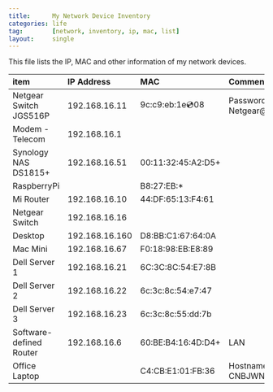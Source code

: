 ```yaml
---
title:      My Network Device Inventory
categories: life
tag:        [network, inventory, ip, mac, list]
layout:     single
---
```


This file lists the IP, MAC and other information of my network devices.

| item                      | IP Address        | MAC               | Comments                      |
|:--------------------------|:------------------|:------------------|:------------------------------|
| Netgear Switch JGS516P    | 192.168.16.11     | 9c:c9:eb:1e:cd:08 | Password: Netgear@123         |
| Modem - Telecom           | 192.168.16.1      |                   |                               |
| Synology NAS DS1815+      | 192.168.16.51     | 00:11:32:45:A2:D5+|                               |
| RaspberryPi               |                   | B8:27:EB:*        |                               |
| Mi Router                 | 192.168.16.10     | 44:DF:65:13:F4:61 |                               |
| Netgear Switch            | 192.168.16.16     |                   |                               |
| Desktop                   | 192.168.16.160    | D8:BB:C1:67:64:0A |                               |
| Mac Mini                  | 192.168.16.67     | F0:18:98:EB:E8:89 |                               |
| Dell Server 1             | 192.168.16.21     | 6C:3C:8C:54:E7:8B |                               |
| Dell Server 2             | 192.168.16.22     | 6c:3c:8c:54:e7:47 |                               |
| Dell Server 3             | 192.168.16.23     | 6c:3c:8c:55:dd:7b |                               |
| Software-defined Router   | 192.168.16.6      | 60:BE:B4:16:4D:D4+| LAN                           |
| Office Laptop             |                   | C4:CB:E1:01:FB:36 | Hostname: CNBJWN1561408       |

